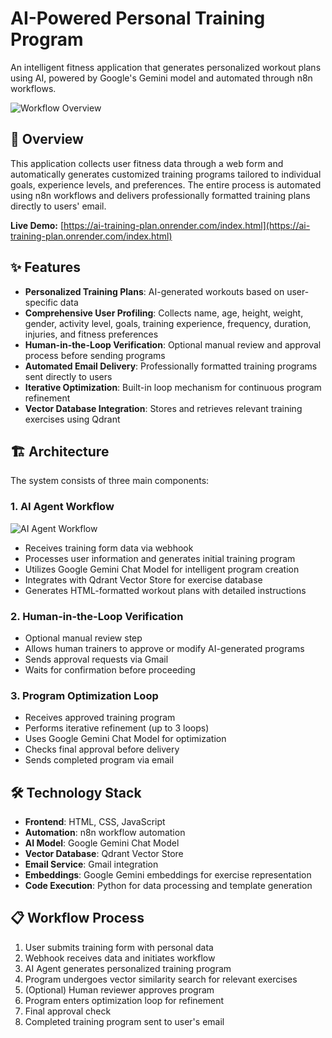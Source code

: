 # AI-Powered Personal Training Program

An intelligent fitness application that generates personalized workout plans using AI, powered by Google's Gemini model and automated through n8n workflows.

![Workflow Overview](/assets/training_program.png)

## 🎯 Overview

This application collects user fitness data through a web form and automatically generates customized training programs tailored to individual goals, experience levels, and preferences. The entire process is automated using n8n workflows and delivers professionally formatted training plans directly to users' email.

**Live Demo:** [https://ai-training-plan.onrender.com/index.html](https://ai-training-plan.onrender.com/index.html)

## ✨ Features

- **Personalized Training Plans**: AI-generated workouts based on user-specific data
- **Comprehensive User Profiling**: Collects name, age, height, weight, gender, activity level, goals, training experience, frequency, duration, injuries, and fitness preferences
- **Human-in-the-Loop Verification**: Optional manual review and approval process before sending programs
- **Automated Email Delivery**: Professionally formatted training programs sent directly to users
- **Iterative Optimization**: Built-in loop mechanism for continuous program refinement
- **Vector Database Integration**: Stores and retrieves relevant training exercises using Qdrant

## 🏗️ Architecture

The system consists of three main components:

### 1. AI Agent Workflow 

![AI Agent Workflow](assets/workflow.png)

- Receives training form data via webhook
- Processes user information and generates initial training program
- Utilizes Google Gemini Chat Model for intelligent program creation
- Integrates with Qdrant Vector Store for exercise database
- Generates HTML-formatted workout plans with detailed instructions

### 2. Human-in-the-Loop Verification 

- Optional manual review step
- Allows human trainers to approve or modify AI-generated programs
- Sends approval requests via Gmail
- Waits for confirmation before proceeding

### 3. Program Optimization Loop

- Receives approved training program
- Performs iterative refinement (up to 3 loops)
- Uses Google Gemini Chat Model for optimization
- Checks final approval before delivery
- Sends completed program via email

## 🛠️ Technology Stack

- **Frontend**: HTML, CSS, JavaScript
- **Automation**: n8n workflow automation
- **AI Model**: Google Gemini Chat Model
- **Vector Database**: Qdrant Vector Store
- **Email Service**: Gmail integration
- **Embeddings**: Google Gemini embeddings for exercise representation
- **Code Execution**: Python for data processing and template generation

## 📋 Workflow Process

1. User submits training form with personal data
2. Webhook receives data and initiates workflow
3. AI Agent generates personalized training program
4. Program undergoes vector similarity search for relevant exercises
5. (Optional) Human reviewer approves program
6. Program enters optimization loop for refinement
7. Final approval check
8. Completed training program sent to user's email
